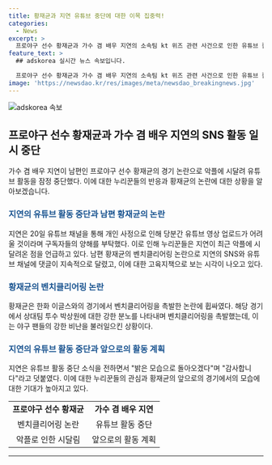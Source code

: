 ```yaml
---
title: 황재균과 지연 유튜브 중단에 대한 이목 집중력!
categories:
  - News
excerpt: >
  프로야구 선수 황재균과 가수 겸 배우 지연의 소속팀 kt 위즈 관련 사건으로 인한 유튜브 활동 중단 소식이 전해졌다. 황재균의 경기 중 벤치클리어링 후 남편을 비난하는 댓글에 시달려온 지연의 결정으로, 팬들은 지연의 악플에 대한 이해를 당부하고 있다. 황재균의 분노 표출로 벤치클리어링이 발생한 것으로 밝혀졌고, 이로 인해 지연이 악플에 시달려 유튜브 활동을 잠정 중단하게 되었다. 지연은 "밝은 모습으로 돌아오겠다"며 팬들에게 감사의 말을 전했다.
feature_text: >
  ## adskorea 실시간 뉴스 속보입니다.

  프로야구 선수 황재균과 가수 겸 배우 지연의 소속팀 kt 위즈 관련 사건으로 인한 유튜브 활동 중단 소식이 전해졌다. 황재균의 경기 중 벤치클리어링 후 남편을 비난하는 댓글에 시달려온 지연의 결정으로, 팬들은 지연의 악플에 대한 이해를 당부하고 있다. 황재균의 분노 표출로 벤치클리어링이 발생한 것으로 밝혀졌고, 이로 인해 지연이 악플에 시달려 유튜브 활동을 잠정 중단하게 되었다. 지연은 "밝은 모습으로 돌아오겠다"며 팬들에게 감사의 말을 전했다.
image: 'https://newsdao.kr/res/images/meta/newsdao_breakingnews.jpg'
---
```


<p><img src="https://newsdao.kr/res/images/meta/newsdao_breakingnews.jpg" alt="adskorea 속보" /></p>

<h2 data-ke-size="size26">프로야구 선수 황재균과 가수 겸 배우 지연의 SNS 활동 일시 중단</h2>

<p data-ke-size="size16">가수 겸 배우 지연이 남편인 프로야구 선수 황재균의 경기 논란으로 악플에 시달려 유튜브 활동을 잠정 중단했다. 이에 대한 누리꾼들의 반응과 황재균의 논란에 대한 상황을 알아보겠습니다.</p>

<h3><b><span style="color: #1a5490;">지연의 유튜브 활동 중단과 남편 황재균의 논란</span></b></h3>

<p data-ke-size="size16">지연은 20일 유튜브 채널을 통해 개인 사정으로 인해 당분간 유튜브 영상 업로드가 어려울 것이라며 구독자들의 양해를 부탁했다. 이로 인해 누리꾼들은 지연이 최근 악플에 시달려온 점을 언급하고 있다. 남편 황재균의 벤치클리어링 논란으로 지연의 SNS와 유튜브 채널에 댓글이 지속적으로 달렸고, 이에 대한 고육지책으로 보는 시각이 나오고 있다.</p>

<h3><b><span style="color: #1a5490;">황재균의 벤치클리어링 논란</span></b></h3>

<p data-ke-size="size16">황재균은 한화 이글스와의 경기에서 벤치클리어링을 촉발한 논란에 휩싸였다. 해당 경기에서 상대팀 투수 박상원에 대한 강한 분노를 나타내며 벤치클리어링을 촉발했는데, 이는 야구 팬들의 강한 비난을 불러일으킨 상황이다.</p>

<h3><b><span style="color: #1a5490;">지연의 유튜브 활동 중단과 앞으로의 활동 계획</span></b></h3>

<p data-ke-size="size16">지연은 유튜브 활동 중단 소식을 전하면서 "밝은 모습으로 돌아오겠다"며 "감사합니다"라고 덧붙였다. 이에 대한 누리꾼들의 관심과 황재균의 앞으로의 경기에서의 모습에 대한 기대가 높아지고 있다.</p>

<table>
    <tr>
        <td style="text-align: center; height: 17px;"><b>프로야구 선수 황재균</b></td>
        <td style="text-align: center; height: 17px;"><b>가수 겸 배우 지연</b></td>
    </tr>
    <tr>
        <td style="text-align: center; height: 17px;">벤치클리어링 논란</td>
        <td style="text-align: center; height: 17px;">유튜브 활동 중단</td>
    </tr>
    <tr>
        <td style="text-align: center; height: 17px;">악플로 인한 시달림</td>
        <td style="text-align: center; height: 17px;">앞으로의 활동 계획</td>
    </tr>
</table>

<hr>

<p data-ke-size="size16">&nbsp;</p>


